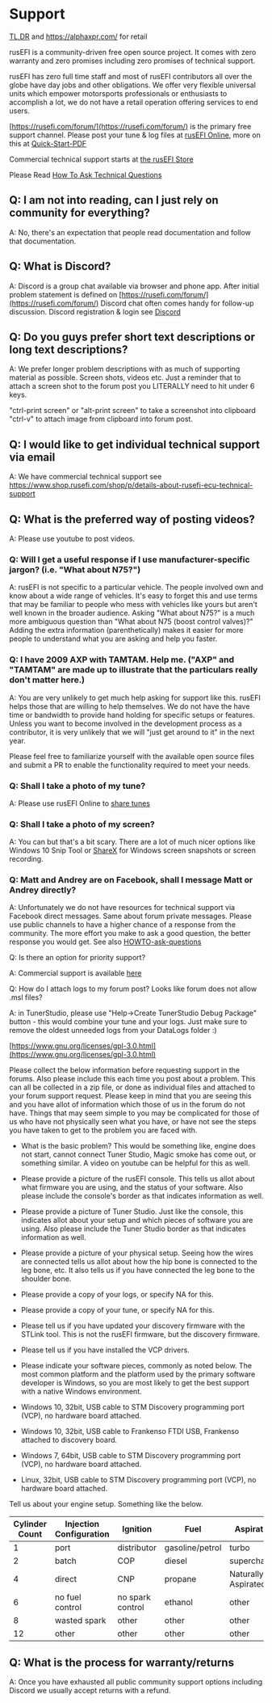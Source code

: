 # Support

[TL,DR](Knowledge-best-practices-and-Channels#q-i-need-help) and https://alphaxpr.com/ for retail

rusEFI is a community-driven free open source project. It comes with zero warranty and zero promises including zero promises of technical support.

rusEFI has zero full time staff and most of rusEFI contributors all over the globe have day jobs and other obligations.
We offer very flexible universal units which empower motorsports professionals or enthusiasts to accomplish a lot, we do not have a retail operation offering services to end users.

[https://rusefi.com/forum/](https://rusefi.com/forum/) is the primary free support channel. Please post your tune & log files at [rusEFI Online](Online), more on this at [Quick-Start-PDF](https://github.com/rusefi/rusefi/wiki/rusEFI-Quick-Start-PDF)

Commercial technical support starts at [the rusEFI Store](https://www.shop.rusefi.com/shop/p/details-about-rusefi-ecu-technical-support )

Please Read [How To Ask Technical Questions](https://opensource.com/life/16/10/how-ask-technical-questions)

## Q: I am not into reading, can I just rely on community for everything?

A: No, there's an expectation that people read documentation and follow that documentation.

## Q: What is Discord?

A: Discord is a group chat available via browser and phone app. After initial problem statement is defined on [https://rusefi.com/forum/](https://rusefi.com/forum/) Discord chat often comes handy for follow-up discussion. Discord registration & login see [Discord](Discord)

## Q: Do you guys prefer short text descriptions or long text descriptions?

A: We prefer longer problem descriptions with as much of supporting material as possible. Screen shots, videos etc.
Just a reminder that to attach a screen shot to the forum post you LITERALLY need to hit under 6 keys.

"ctrl-print screen" or "alt-print screen" to take a screenshot into clipboard
"ctrl-v" to attach image from clipboard into forum post.

## Q: I would like to get individual technical support via email

A: We have commercial technical support see https://www.shop.rusefi.com/shop/p/details-about-rusefi-ecu-technical-support

## Q: What is the preferred way of posting videos?

A: Please use youtube to post videos.

### Q: Will I get a useful response if I use manufacturer-specific jargon? (i.e. "What about N75?")

A: rusEFI is not specific to a particular vehicle.  The people involved own and know about a wide range of vehicles.  It's easy to forget this and use terms that may be familiar to people who mess with vehicles like yours but aren't well known in the broader audience.  Asking "What about N75?" is a much more ambiguous question than "What about N75 (boost control valves)?"  Adding the extra information (parenthetically) makes it easier for more people to understand what you are asking and help you faster.

### Q: I have 2009 AXP with TAMTAM.  Help me.  ("AXP" and "TAMTAM" are made up to illustrate that the particulars really don't matter here.)

A: You are very unlikely to get much help asking for support like this.  rusEFI helps those that are willing to help themselves.  We do not have the have time or bandwidth to provide hand holding for specific setups or features.  Unless you want to become involved in the development process as a contributor, it is very unlikely that we will "just get around to it" in the next year.

Please feel free to familiarize yourself with the available open source files and submit a PR to enable the functionality required to meet your needs.

### Q: Shall I take a photo of my tune?

A: Please use rusEFI Online to [share tunes](HOWTO-upload-tune)

### Q: Shall I take a photo of my screen?

A: You can but that's a bit scary. There are a lot of much nicer options like Windows 10 Snip Tool or [ShareX](https://getsharex.com/) for Windows screen snapshots or screen recording.

### Q: Matt and Andrey are on Facebook, shall I message Matt or Andrey directly?

A: Unfortunately we do not have resources for technical support via Facebook direct messages.
Same about forum private messages. Please use public channels to have a higher chance of a response from the community. The more effort you make to ask a good question, the better response you would get. See also [HOWTO-ask-questions](HOWTO-ask-questions)

Q: Is there an option for priority support?

A: Commercial support is available [here](https://www.ebay.com/itm/334964766467)

Q: How do I attach logs to my forum post? Looks like forum does not allow .msl files?

A: in TunerStudio, please use "Help->Create TunerStudio Debug Package" button - this would combine your tune and your logs.
Just make sure to remove the oldest unneeded logs from your DataLogs folder :)

[https://www.gnu.org/licenses/gpl-3.0.html](https://www.gnu.org/licenses/gpl-3.0.html)

 Please collect the below information before requesting support in the forums. Also please include this each time you post about a problem. This can all be collected in a zip file, or done as individual files and attached to your forum support request. Please keep in mind that you are seeing this and you have allot of information which those of us in the forum do not have. Things that may seem simple to you may be complicated for those of us who have not physically seen what you have, or have not see the steps you have taken to get to the problem you are faced with.

- What is the basic problem? This would be something like, engine does not start, cannot connect Tuner Studio, Magic smoke has come out, or something similar. A video on youtube can be helpful for this as well.

- Please provide a picture of the rusEFI console. This tells us allot about what firmware you are using, and the status of your software. Also please include the console's border as that indicates information as well.

- Please provide a picture of Tuner Studio. Just like the console, this indicates allot about your setup and which pieces of software you are using. Also please include the Tuner Studio border as that indicates information as well.

- Please provide a picture of your physical setup. Seeing how the wires are connected tells us allot about how the hip bone is connected to the leg bone, etc. It also tells us if you have connected the leg bone to the shoulder bone.

- Please provide a copy of your logs, or specify NA for this.

- Please provide a copy of your tune, or specify NA for this.

- Please tell us if you have updated your discovery firmware with the STLink tool. This is not the rusEFI firmware, but the discovery firmware.

- Please tell us if you have installed the VCP drivers.

- Please indicate your software pieces, commonly as noted below. The most common platform and the platform used by the primary software developer is Windows, so you are most likely to get the best support with a native Windows environment.

- Windows 10, 32bit, USB cable to STM Discovery programming port (VCP), no hardware board attached.
- Windows 10, 32bit, USB cable to Frankenso FTDI USB, Frankenso attached to discovery board.
- Windows 7, 64bit, USB cable to STM Discovery programming port (VCP), no hardware board attached.
- Linux, 32bit, USB cable to STM Discovery programming port (VCP), no hardware board attached.

Tell us about your engine setup. Something like the below.

|Cylinder Count|Injection Configuration|Ignition|Fuel|Aspiration|
|-|-|-|-|-|
|1|port|distributor|gasoline/petrol|turbo|
|2|batch|COP|diesel|supercharger|
|4|direct|CNP|propane|Naturally Aspirated|
|6|no fuel control|no spark control|ethanol|other|
|8|wasted spark|other|other|other|
|12|other|other|other|other|

## Q: What is the process for warranty/returns

A: Once you have exhausted all public community support options including Discord we usually accept returns with a refund.
